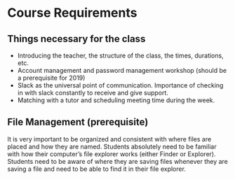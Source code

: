 # Course Requirements

## Things necessary for the class
* Introducing the teacher, the structure of the class, the times, durations, etc. 
* Account management and password management workshop (should be a prerequisite for 2019)
* Slack as the universal point of communication. Importance of checking in with slack constantly to receive and give support. 
* Matching with a tutor and scheduling meeting time during the week.

## File Management (prerequisite)
It is very important to be organized and consistent with where files are placed and how they are named. Students absolutely need to be familiar with how their computer’s file explorer works (either Finder or Explorer). Students need to be aware of where they are saving files whenever they are saving a file and need to be able to find it in their file explorer. 
